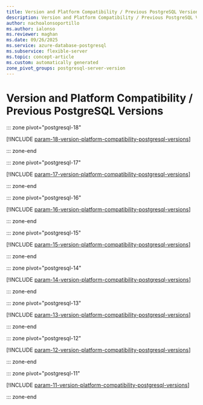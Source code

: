 ```yaml
---
title: Version and Platform Compatibility / Previous PostgreSQL Versions server parameters
description: Version and Platform Compatibility / Previous PostgreSQL Versions server parameters for Azure Database for PostgreSQL flexible server.
author: nachoalonsoportillo
ms.author: ialonso
ms.reviewer: maghan
ms.date: 09/26/2025
ms.service: azure-database-postgresql
ms.subservice: flexible-server
ms.topic: concept-article
ms.custom: automatically generated
zone_pivot_groups: postgresql-server-version
---
```

# Version and Platform Compatibility / Previous PostgreSQL Versions


::: zone pivot="postgresql-18"

[!INCLUDE [param-18-version-platform-compatibility-postgresql-versions](./includes/param-18-version-platform-compatibility-postgresql-versions.md)]

::: zone-end


::: zone pivot="postgresql-17"

[!INCLUDE [param-17-version-platform-compatibility-postgresql-versions](./includes/param-17-version-platform-compatibility-postgresql-versions.md)]

::: zone-end


::: zone pivot="postgresql-16"

[!INCLUDE [param-16-version-platform-compatibility-postgresql-versions](./includes/param-16-version-platform-compatibility-postgresql-versions.md)]

::: zone-end


::: zone pivot="postgresql-15"

[!INCLUDE [param-15-version-platform-compatibility-postgresql-versions](./includes/param-15-version-platform-compatibility-postgresql-versions.md)]

::: zone-end


::: zone pivot="postgresql-14"

[!INCLUDE [param-14-version-platform-compatibility-postgresql-versions](./includes/param-14-version-platform-compatibility-postgresql-versions.md)]

::: zone-end


::: zone pivot="postgresql-13"

[!INCLUDE [param-13-version-platform-compatibility-postgresql-versions](./includes/param-13-version-platform-compatibility-postgresql-versions.md)]

::: zone-end


::: zone pivot="postgresql-12"

[!INCLUDE [param-12-version-platform-compatibility-postgresql-versions](./includes/param-12-version-platform-compatibility-postgresql-versions.md)]

::: zone-end


::: zone pivot="postgresql-11"

[!INCLUDE [param-11-version-platform-compatibility-postgresql-versions](./includes/param-11-version-platform-compatibility-postgresql-versions.md)]

::: zone-end


